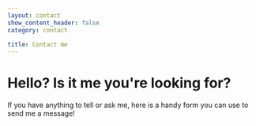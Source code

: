 ```yaml
---
layout: contact
show_content_header: false
category: contact

title: Contact me
---
```


<h1 class="font-weight-bold display-4">Hello? Is it me you're looking for?</h1>

If you have anything to tell or ask me, here is a handy form you can use to send me a message!